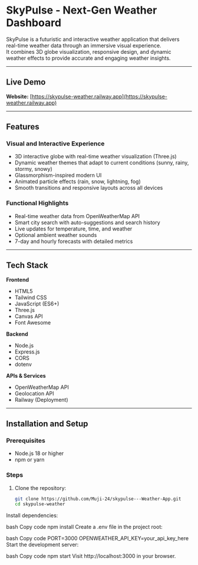 # SkyPulse - Next-Gen Weather Dashboard

SkyPulse is a futuristic and interactive weather application that delivers real-time weather data through an immersive visual experience.  
It combines 3D globe visualization, responsive design, and dynamic weather effects to provide accurate and engaging weather insights.

---

## Live Demo
**Website:** [https://skypulse-weather.railway.app](https://skypulse-weather.railway.app)

---

## Features

### Visual and Interactive Experience
- 3D interactive globe with real-time weather visualization (Three.js)
- Dynamic weather themes that adapt to current conditions (sunny, rainy, stormy, snowy)
- Glassmorphism-inspired modern UI
- Animated particle effects (rain, snow, lightning, fog)
- Smooth transitions and responsive layouts across all devices

### Functional Highlights
- Real-time weather data from OpenWeatherMap API
- Smart city search with auto-suggestions and search history
- Live updates for temperature, time, and weather
- Optional ambient weather sounds
- 7-day and hourly forecasts with detailed metrics

---

## Tech Stack

**Frontend**
- HTML5  
- Tailwind CSS  
- JavaScript (ES6+)  
- Three.js  
- Canvas API  
- Font Awesome  

**Backend**
- Node.js  
- Express.js  
- CORS  
- dotenv  

**APIs & Services**
- OpenWeatherMap API  
- Geolocation API  
- Railway (Deployment)

---

## Installation and Setup

### Prerequisites
- Node.js 18 or higher
- npm or yarn

### Steps
1. Clone the repository:
   ```bash
   git clone https://github.com/Muji-24/skypulse---Weather-App.git
   cd skypulse-weather
Install dependencies:

bash
Copy code
npm install
Create a .env file in the project root:

bash
Copy code
PORT=3000
OPENWEATHER_API_KEY=your_api_key_here
Start the development server:

bash
Copy code
npm start
Visit http://localhost:3000 in your browser.

